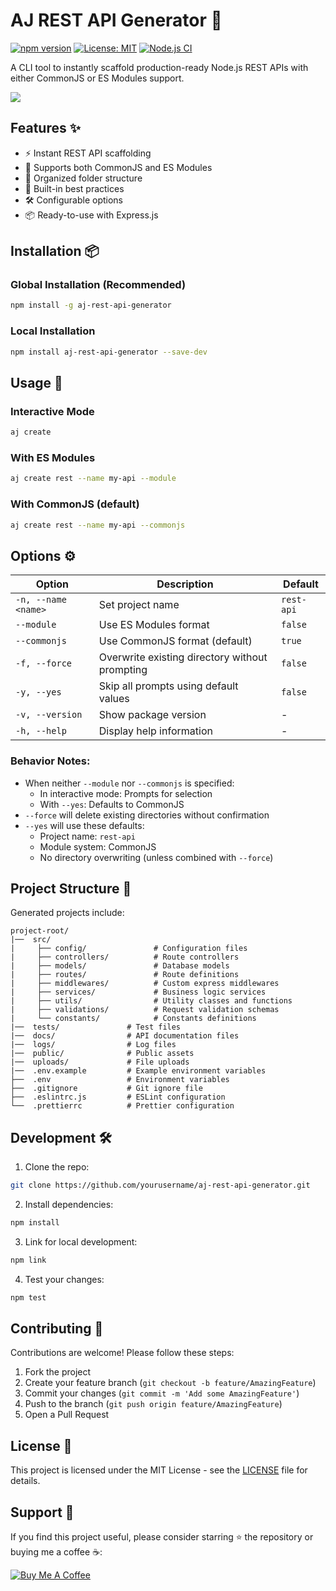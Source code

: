 # AJ REST API Generator 🚀

[![npm version](https://img.shields.io/npm/v/aj-rest-api-generator)](https://npmjs.com/package/aj-rest-api-generator)
[![License: MIT](https://img.shields.io/badge/License-MIT-yellow.svg)](https://opensource.org/licenses/MIT)
[![Node.js CI](https://github.com/Aj3322/aj-rest-api-generator/actions/workflows/npm-publish.yml/badge.svg)](https://github.com/Aj3322/aj-rest-api-generator/actions/workflows/npm-publish.yml)

A CLI tool to instantly scaffold production-ready Node.js REST APIs with either CommonJS or ES Modules support.

<img src="https://github.com/user-attachments/assets/3cda5952-8970-43fa-97b9-34a968d2e5e3" />

## Features ✨

- ⚡️ Instant REST API scaffolding
- 🔄 Supports both CommonJS and ES Modules
- 📁 Organized folder structure
- 🔐 Built-in best practices
- 🛠️ Configurable options
- 📦 Ready-to-use with Express.js

## Installation 📦

### Global Installation (Recommended)
```bash
npm install -g aj-rest-api-generator
```

### Local Installation
```bash
npm install aj-rest-api-generator --save-dev
```

## Usage 🚀

### Interactive Mode
```bash
aj create
```

### With ES Modules
```bash
aj create rest --name my-api --module
```

### With CommonJS (default)
```bash
aj create rest --name my-api --commonjs
```

## Options ⚙️

| Option                | Description                                      | Default     |
|-----------------------|--------------------------------------------------|-------------|
| `-n, --name <name>`   | Set project name                                 | `rest-api`  |
| `--module`            | Use ES Modules format                            | `false`     |
| `--commonjs`          | Use CommonJS format (default)                    | `true`      |
| `-f, --force`         | Overwrite existing directory without prompting   | `false`     |
| `-y, --yes`           | Skip all prompts using default values            | `false`     |
| `-v, --version`       | Show package version                             | -           |
| `-h, --help`          | Display help information                         | -           |

### Behavior Notes:
- When neither `--module` nor `--commonjs` is specified:
  - In interactive mode: Prompts for selection
  - With `--yes`: Defaults to CommonJS
- `--force` will delete existing directories without confirmation
- `--yes` will use these defaults:
  - Project name: `rest-api`
  - Module system: CommonJS
  - No directory overwriting (unless combined with `--force`)

## Project Structure 📂

Generated projects include:

```
project-root/
|──  src/
|     ├── config/               # Configuration files
|     ├── controllers/          # Route controllers
|     ├── models/               # Database models
|     ├── routes/               # Route definitions
|     ├── middlewares/          # Custom express middlewares
|     ├── services/             # Business logic services
|     ├── utils/                # Utility classes and functions
|     ├── validations/          # Request validation schemas
|     └── constants/            # Constants definitions
|──  tests/               # Test files
|──  docs/                # API documentation files
|──  logs/                # Log files
|──  public/              # Public assets
|──  uploads/             # File uploads
|──  .env.example         # Example environment variables
├──  .env                 # Environment variables
├──  .gitignore           # Git ignore file
├──  .eslintrc.js         # ESLint configuration
└──  .prettierrc          # Prettier configuration
```

## Development 🛠️

1. Clone the repo:
```bash
git clone https://github.com/yourusername/aj-rest-api-generator.git
```

2. Install dependencies:
```bash
npm install
```

3. Link for local development:
```bash
npm link
```

4. Test your changes:
```bash
npm test
```

## Contributing 🤝

Contributions are welcome! Please follow these steps:

1. Fork the project
2. Create your feature branch (`git checkout -b feature/AmazingFeature`)
3. Commit your changes (`git commit -m 'Add some AmazingFeature'`)
4. Push to the branch (`git push origin feature/AmazingFeature`)
5. Open a Pull Request

## License 📄

This project is licensed under the MIT License - see the [LICENSE](LICENSE) file for details.

## Support 💖

If you find this project useful, please consider starring ⭐ the repository or buying me a coffee ☕:

[![Buy Me A Coffee](https://www.buymeacoffee.com/assets/img/custom_images/orange_img.png)](https://www.buymeacoffee.com/yourusername)
